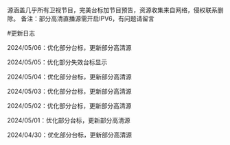 源涵盖几乎所有卫视节目，完美台标加节目预告，资源收集来自网络，侵权联系删除。
备注：部分高清直播源需开启IPV6，有问题请留言

#更新日志

2024/05/06：优化部分台标，更新部分高清源

2024/05/05：优化部分失效台标显示

2024/05/04：优化部分台标，更新部分高清源

2024/05/03：优化部分台标，更新部分高清源

2024/05/02：优化部分台标，更新部分高清源

2024/05/01：优化部分台标，更新部分高清源

2024/04/30：优化部分台标，更新部分高清源

